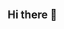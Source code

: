 ## Hi there 👋

<!--
- 🌱 I’m currently trying to upskill while looking for work
- 🔭 I’m currently working on a test project, focusing on Python and AI
-->
